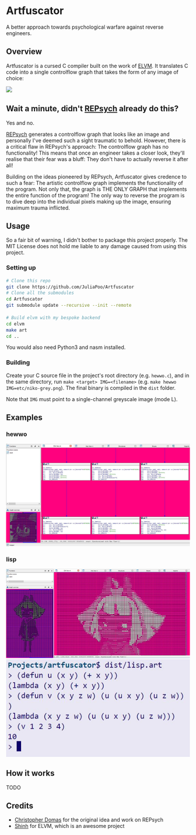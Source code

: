 # Artfuscator

A better approach towards psychological warfare against reverse engineers.

## Overview

Artfuscator is a cursed C compiler built on the work of [ELVM](https://github.com/shinh/elvm). It translates C code into a single controlflow graph that takes the form of any image of choice:

![](rsrc/overview.png)

## Wait a minute, didn't [REPsych](https://github.com/xoreaxeaxeax/REpsych) already do this?

Yes and no. 

[REPsych](https://github.com/xoreaxeaxeax/REpsych) generates a controlflow graph that looks like an image and personally I've deemed such a sight traumatic to behold. However, there is a critical flaw in REPsych's approach: The controlflow graph has no functionality! This means that once an engineer takes a closer look, they'll realise that their fear was a bluff: They don't have to actually reverse it after all!

Building on the ideas pioneered by REPsych, Artfuscator gives credence to such a fear: The artistic controlflow graph implements the functionality of the program. Not only that, the graph is THE ONLY GRAPH that implements the entire function of the program! The only way to reverse the program is to dive deep into the individual pixels making up the image, ensuring maximum trauma inflicted.

## Usage

So a fair bit of warning, I didn't bother to package this project properly. The MIT License does not hold me liable to any damage caused from using this project.

### Setting up

```bash
# Clone this repo
git clone https://github.com/JuliaPoo/Artfuscator
# Clone all the submodules
cd Artfuscator
git submodule update --recursive --init --remote

# Build elvm with my bespoke backend
cd elvm
make art
cd ..
```
You would also need Python3 and nasm installed.

### Building

Create your C source file in the project's root directory (e.g. `hewwo.c`), and in the same directory, run `make <target> IMG=<filename>` (e.g. `make hewwo IMG=etc/niko-grey.png`). The final binary is compiled in the `dist` folder.

Note that `IMG` must point to a single-channel greyscale image (mode L).

## Examples

### hewwo

![](rsrc/niko.JPG)

### lisp

![](rsrc/lisp-uwu.JPG)
![](rsrc/lisp.JPG)

## How it works

TODO

## Credits

- [Christopher Domas](https://twitter.com/xoreaxeaxeax) for the original idea and work on REPsych
- [Shinh](https://github.com/shinh/elvm) for ELVM, which is an awesome project